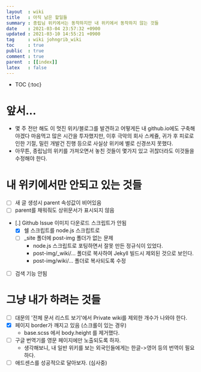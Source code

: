 ```yaml
---
layout  : wiki
title   : 아직 남은 할일들
summary : 종립님 위키에서는 동작하지만 내 위키에서 동작하지 않는 것들
date    : 2021-03-04 23:57:32 +0900
updated : 2021-03-10 14:55:21 +0900
tag     : wiki johngrib_wiki
toc     : true
public  : true
comment : true
parent  : [[index]]
latex   : false
---
```

* TOC
{:toc}

# 앞서...

- 몇 주 전만 해도 이 멋진 위키/블로그를 발견하고 어떻게든 내 github.io에도 구축해야겠다 마음먹고 많은 시간을 투자했지만, 이후 극악의 회사 스케쥴, 귀가 후 피로로 인한 기절, 밀린 개발건 진행 등으로 사실상 위키에 별로 신경쓰지 못했다.
- 아무튼, 종립님의 위키를 가져오면서 놓친 것들이 몇가지 있고 귀찮더라도 이것들을 수정해야 한다.

# 내 위키에서만 안되고 있는 것들

* [ ] 새 글 생성시 parent 속성값이 비어있음
* [ ] parent를 채워줘도 상위문서가 표시되지 않음
* [.] Github Issue 이미지 다운로드 스크립트가 안됨
	* [X] 쉘 스크립트를 node.js 스크립트로
	* [ ] _site 폴더에 post-img 폴더가 없는 문제
		* node.js 스크립트로 포팅하면서 잘못 만든 정규식이 있었다.
		* post-img/_wiki/... 폴더로 복사하여 Jekyll 빌드시 제외된 것으로 보인다.
		* post-img/wiki/... 폴더로 복사되도록 수정
* [ ] 검색 기능 안됨

# 그냥 내가 하려는 것들

* [ ] 대문의 '전체 문서 리스트 보기'에서 Private wiki를 제외한 개수가 나와야 한다.
* [X] 페이지 border가 깨지고 있음 (스크롤이 있는 경우) 
	- base.scss 에서 body.height 를 제거했다.
* [ ] 구글 번역기를 영문 페이지에만 노출되도록 하자.
	- 생각해보니, 내 일반 위키를 보는 외국인들에게는 한글->영어 등의 번역이 필요하다. 	
* [ ] 애드센스를 성공적으로 달아보자. (심사중)
